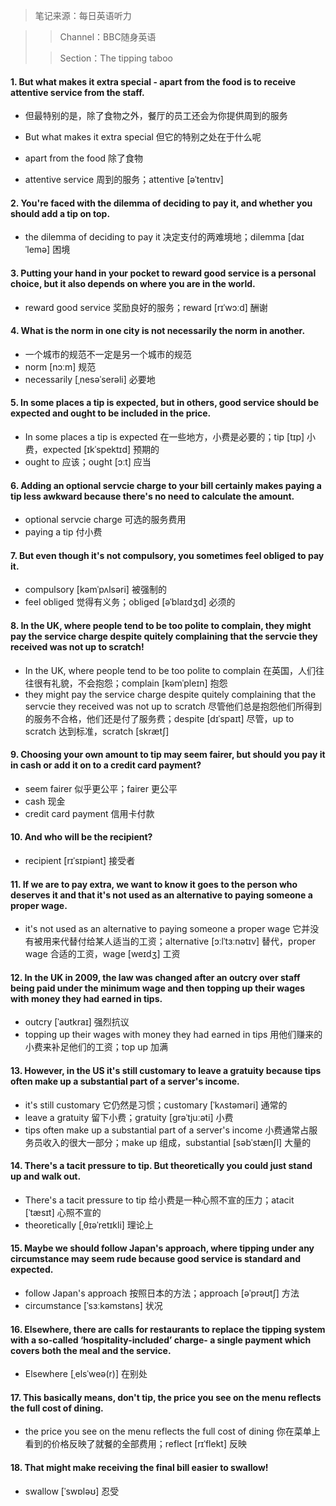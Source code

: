 > 笔记来源：每日英语听力

> > Channel：BBC随身英语
>
> > Section：The tipping taboo

#### 1. But what makes it extra special - apart from the food is to receive attentive service from the staff.

- 但最特别的是，除了食物之外，餐厅的员工还会为你提供周到的服务

- But what makes it extra special 但它的特别之处在于什么呢
- apart from the food 除了食物
- attentive service 周到的服务；attentive [əˈtentɪv] 

#### 2. You're faced with the dilemma of deciding to pay it, and whether you should add a tip on top.

- the dilemma of deciding to pay it 决定支付的两难境地；dilemma [daɪˈlemə] 困境

#### 3. Putting your hand in your pocket to reward good service is a personal choice, but it also depends on where you are in the world.

- reward good service 奖励良好的服务；reward [rɪˈwɔːd] 酬谢

#### 4. What is the norm in one city is not necessarily the norm in another. 

- 一个城市的规范不一定是另一个城市的规范
- norm [nɔːm] 规范
- necessarily [ˌnesəˈserəli] 必要地

#### 5. In some places a tip is expected, but in others, good service should be expected and ought to be included in the price.

- In some places a tip is expected 在一些地方，小费是必要的；tip [tɪp] 小费，expected [ɪkˈspektɪd] 预期的
- ought to 应该；ought [ɔːt] 应当

#### 6. Adding an optional servcie charge to your bill certainly makes paying a tip less awkward because there's no need to calculate the amount.

- optional servcie charge 可选的服务费用
- paying a tip 付小费

#### 7. But even though it's not compulsory, you sometimes feel obliged to pay it.

- compulsory [kəmˈpʌlsəri] 被强制的
- feel obliged 觉得有义务；obliged [əˈblaɪdʒd] 必须的

#### 8. In the UK, where people tend to be too polite to complain, they might pay the service charge despite quitely complaining that the servcie they received was not up to scratch!

- In the UK, where people tend to be too polite to complain 在英国，人们往往很有礼貌，不会抱怨；complain [kəmˈpleɪn] 抱怨
- they might pay the service charge despite quitely complaining that the servcie they received was not up to scratch 尽管他们总是抱怨他们所得到的服务不合格，他们还是付了服务费；despite [dɪˈspaɪt] 尽管，up to scratch 达到标准，scratch [skrætʃ]

#### 9. Choosing your own amount to tip may seem fairer, but should you pay it in cash or add it on to a credit card payment?

- seem fairer 似乎更公平；fairer 更公平
- cash 现金
- credit card payment 信用卡付款

#### 10. And who will be the recipient?

- recipient [rɪˈsɪpiənt] 接受者

#### 11. If we are to pay extra, we want to know it goes to the person who deserves it and that it's not used as an alternative to paying someone a proper wage.

- it's not used as an alternative to paying someone a proper wage 它并没有被用来代替付给某人适当的工资；alternative [ɔːlˈtɜːnətɪv] 替代，proper wage 合适的工资，wage [weɪdʒ] 工资

#### 12. In the UK in 2009, the law was changed after an outcry over staff being paid under the minimum wage and then topping up their wages with money they had earned in tips.

- outcry [ˈaʊtkraɪ] 强烈抗议
- topping up their wages with money they had earned in tips 用他们赚来的小费来补足他们的工资；top up 加满

#### 13. However, in the US it's still customary to leave a gratuity because tips often make up a substantial part of a server's income.

- it's still customary 它仍然是习惯；customary [ˈkʌstəməri] 通常的
- leave a gratuity 留下小费；gratuity [ɡrəˈtjuːəti] 小费
- tips often make up a substantial part of a server's income 小费通常占服务员收入的很大一部分；make up 组成，substantial [səbˈstænʃl] 大量的

#### 14. There's a tacit pressure to tip. But theoretically you could just stand up and walk out.

- There's a tacit pressure to tip 给小费是一种心照不宣的压力；atacit [ˈtæsɪt] 心照不宣的
- theoretically [ˌθɪəˈretɪkli] 理论上

#### 15. Maybe we should follow Japan's approach, where tipping under any circumstance may seem rude because good service is standard and expected.

- follow Japan's approach 按照日本的方法；approach [əˈprəʊtʃ] 方法
- circumstance [ˈsɜːkəmstəns] 状况

#### 16. Elsewhere, there are calls for restaurants to replace the tipping system with a so-called ‘hospitality-included’ charge- a single payment which covers both the meal and the service.

- Elsewhere [ˌelsˈweə(r)] 在别处

#### 17. This basically means, don't tip, the price you see on the menu reflects the full cost of dining.

- the price you see on the menu reflects the full cost of dining 你在菜单上看到的价格反映了就餐的全部费用；reflect [rɪˈflekt] 反映

#### 18. That might make receiving the final bill easier to swallow!

- swallow [ˈswɒləʊ] 忍受

